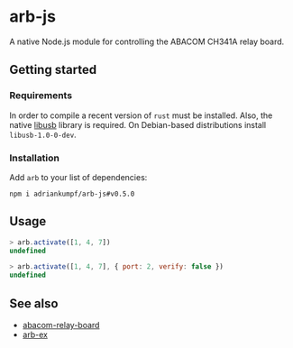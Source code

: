 # arb-js

A native Node.js module for controlling the ABACOM CH341A relay board.

## Getting started

### Requirements

In order to compile a recent version of `rust` must be installed. Also, the native [libusb](https://github.com/libusb/libusb) library is required. On Debian-based distributions install `libusb-1.0-0-dev`.

### Installation

Add `arb` to your list of dependencies:

```plain
npm i adriankumpf/arb-js#v0.5.0
```

## Usage

```js
> arb.activate([1, 4, 7])
undefined

> arb.activate([1, 4, 7], { port: 2, verify: false })
undefined
```

## See also

- [abacom-relay-board](https://github.com/adriankumpf/abacom-relay-board)
- [arb-ex](https://github.com/adriankumpf/arb-ex)
